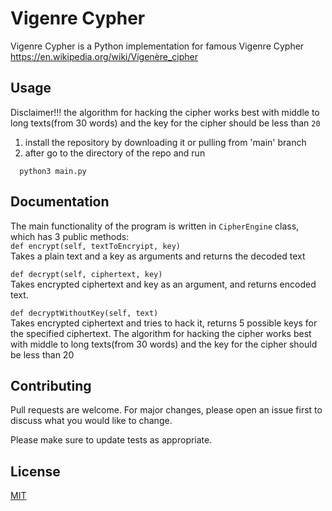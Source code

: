 # Vigenre Cypher

Vigenre Cypher is a Python implementation for famous Vigenre Cypher https://en.wikipedia.org/wiki/Vigenère_cipher

## Usage
Disclaimer!!! the algorithm for hacking the cipher works best with middle to long texts(from 30 words) and the key for the cipher should be less than `20`
1. install the repository by downloading it or pulling from 'main' branch
2. after go to the directory of the repo and run
```terminal
  python3 main.py
 ```
## Documentation
The main functionality of the program is written in `CipherEngine` class, which has 3 public methods:<br />
`def encrypt(self, textToEncryipt, key)`<br />
Takes a plain text and a key as arguments and returns the decoded text<br />

`def decrypt(self, ciphertext, key)`<br />
Takes encrypted ciphertext and key as an argument, and returns encoded text. <br />

`def decryptWithoutKey(self, text)` <br />
Takes encrypted ciphertext and tries to hack it, returns 5 possible keys for the specified ciphertext.
The algorithm for hacking the cipher works best with middle to long texts(from 30 words) and the key for the cipher should be less than 20

## Contributing

Pull requests are welcome. For major changes, please open an issue first
to discuss what you would like to change.

Please make sure to update tests as appropriate.

## License

[MIT](https://choosealicense.com/licenses/mit/)
